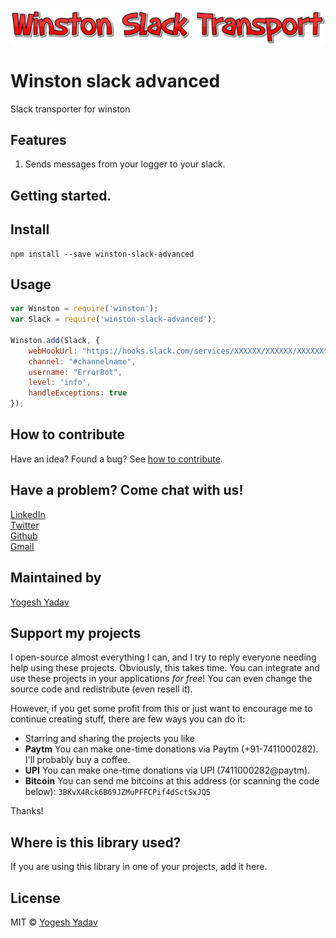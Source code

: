 ![Winston Slack Transport](assets/winstonSlackTransport.png?raw=true "Winston Slack Transport")

# Winston slack advanced
Slack transporter for winston

## Features
1. Sends messages from your logger to your slack.

## Getting started.

## Install

```
npm install --save winston-slack-advanced
```

## Usage

```js
var Winston = require('winston');
var Slack = require('winston-slack-advanced');

Winston.add(Slack, {
    webHookUrl: "https://hooks.slack.com/services/XXXXXX/XXXXXX/XXXXXX",
    channel: "#channelname",
    username: "ErrorBot",
    level: 'info',
    handleExceptions: true
});
```

## How to contribute
Have an idea? Found a bug? See [how to contribute][contributing].

## Have a problem? Come chat with us! ##
[LinkedIn](https://www.linkedin.com/in/yogeshyadav108098)<br />
[Twitter](https://twitter.com/Yogeshyadav098)<br />
[Github](https://github.com/yogeshyadav108098)<br />
[Gmail](<mailto:yogeshyadav108098@gmail.com>)

## Maintained by ##
[Yogesh Yadav](https://www.linkedin.com/in/yogeshyadav108098/)

## Support my projects

I open-source almost everything I can, and I try to reply everyone needing help using these projects. Obviously,
this takes time. You can integrate and use these projects in your applications *for free*! You can even change the source code and redistribute (even resell it).

However, if you get some profit from this or just want to encourage me to continue creating stuff, there are few ways you can do it:

 - Starring and sharing the projects you like
 - **Paytm** You can make one-time donations via Paytm (+91-7411000282). I'll probably buy a coffee.
 - **UPI** You can make one-time donations via UPI (7411000282@paytm).
 - **Bitcoin** You can send me bitcoins at this address (or scanning the code below): `3BKvX4Rck6B69JZMuPFFCPif4dSctSxJQ5`

Thanks!


## Where is this library used?
If you are using this library in one of your projects, add it here.


## License
MIT © [Yogesh Yadav](https://www.linkedin.com/in/yogeshyadav108098/)

[contributing]: /CONTRIBUTING.md